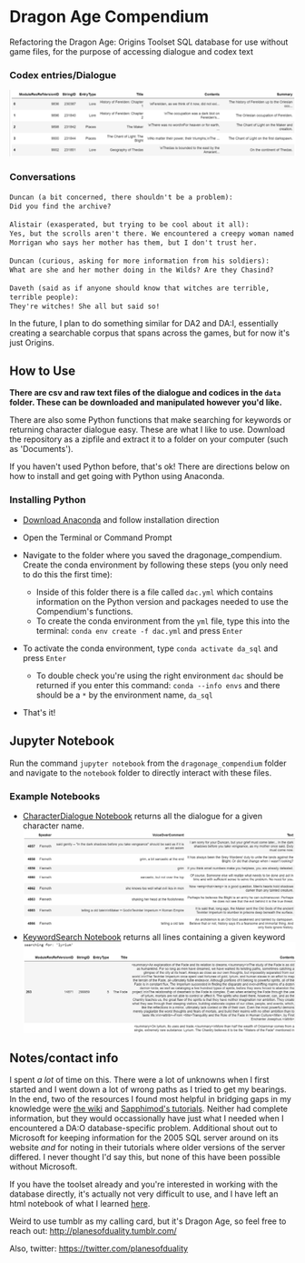 # Dragon Age Compendium
Refactoring the Dragon Age: Origins Toolset SQL database for use without game files, for the purpose of accessing dialogue and codex text

### Codex entries/Dialogue

![codex](https://github.com/pod7/dragonage_compendium/blob/master/screenshots/clean_codex.PNG)

### Conversations

```
Duncan (a bit concerned, there shouldn't be a problem):
Did you find the archive?

Alistair (exasperated, but trying to be cool about it all):
Yes, but the scrolls aren't there. We encountered a creepy woman named Morrigan who says her mother has them, but I don't trust her.

Duncan (curious, asking for more information from his soldiers):
What are she and her mother doing in the Wilds? Are they Chasind?

Daveth (said as if anyone should know that witches are terrible, terrible people):
They're witches! She all but said so!

```


In the future, I plan to do something similar for DA2 and DA:I, essentially creating a searchable corpus that spans across the games, but for now it's just Origins. 

## How to Use

**There are csv and raw text files of the dialogue and codices in the `data` folder. These can be downloaded and manipulated however you'd like.**

There are also some Python functions that make searching for keywords or returning character dialogue easy. These are what I like to use. Download the repository as a zipfile and extract it to a folder on your computer (such as 'Documents'). 

If you haven't used Python before, that's ok! There are directions below on how to install and get going with Python using Anaconda.

### Installing Python

* [Download Anaconda](https://www.anaconda.com/products/individual) and follow installation direction
* Open the Terminal or Command Prompt


* Navigate to the folder where you saved the dragonage_compendium. Create the conda environment by following these steps (you only need to do this the first time):
  - Inside of this folder there is a file called `dac.yml` which contains information on the Python version and packages needed to use the Compendium's functions. 
  - To create the conda environment from the `yml` file, type this into the terminal: `conda env create -f dac.yml` and press `Enter`
* To activate the conda environment, type `conda activate da_sql` and press `Enter`
  - To double check you're using the right environment `dac` should be returned if you enter this command: `conda --info envs` and there should be a `*` by the environment name, `da_sql`
* That's it!

## Jupyter Notebook

Run the command `jupyter notebook` from the `dragonage_compendium` folder and navigate to the `notebook` folder to directly interact with these files. 

### Example Notebooks
  - [CharacterDialogue Notebook]() returns all the dialogue for a given character name.
![Flemeth_DB](https://github.com/pod7/dragonage_compendium/blob/master/screenshots/char_dialogue_flemeth2.PNG)
  - [KeywordSearch Notebook]() returns all lines containing a given keyword
![Search](https://github.com/pod7/dragonage_compendium/blob/master/screenshots/keyword_search.PNG)

## Notes/contact info

I spent *a lot* of time on this. There were a lot of unknowns when I first started and I went down a lot of wrong paths as I tried to get my bearings. In the end, two of the resources I found most helpful in bridging gaps in my knowledge were [the wiki](http://www.datoolset.net/wiki/Main_Page) and [Sapphimod's tutorials](https://sapphimods.me/tutorials/dialogue-modding-pt-1/). Neither had complete information, but they would occassionally have just what I needed when I encountered a DA:O database-specific problem. Additional shout out to Microsoft for keeping information for the 2005 SQL server around on its website *and* for noting in their tutorials where older versions of the server differed. I never thought I'd say this, but none of this have been possible without Microsoft. 

If you have the toolset already and you're interested in working with the database directly, it's actually not very difficult to use, and I have left an html notebook of what I learned [here](https://github.com/pod7/dragonage_compendium/blob/master/notebooks/origins/origins_exploration_html.html). 


Weird to use tumblr as my calling card, but it's Dragon Age, so feel free to reach out: http://planesofduality.tumblr.com/

Also, twitter: https://twitter.com/planesofduality


